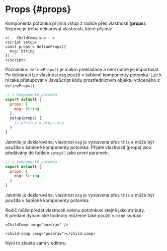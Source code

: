 # Props {#props}

Komponenta potomka přijímá vstup z rodiče přes vlastnosti (**props**). Nejprve je třeba deklarovat vlastnosti, které přijímá:

<div class="composition-api">
<div class="sfc">

```vue
<!-- ChildComp.vue -->
<script setup>
const props = defineProps({
  msg: String
})
</script>
```

Poznámka: `defineProps()` je makro překladače a není nutné jej importovat. Po deklaraci lze vlastnost `msg` použít v šabloně komponenty potomka. Lze k ní také přistupovat v JavaScript kódu prostřednictvím objektu vráceného z `defineProps()`.

</div>

<div class="html">

```js
// v komponentě potomka
export default {
  props: {
    msg: String
  },
  setup(props) {
    // přístup k props.msg
  }
}
```

Jakmile je deklarována, vlastnost `msg` je vystavena přes `this` a může být použita v šabloně komponenty potomka. Přijaté vlastnosti (props) jsou předávány do funkce `setup()` jako první parametr.

</div>

</div>

<div class="options-api">

```js
// v komponentě potomka
export default {
  props: {
    msg: String
  }
}
```

Jakmile je deklarována, vlastnost `msg` je vystavena přes `this` a může být použita v šabloně komponenty potomka.

</div>

Rodič může předat vlastnosti svému potomkovi stejně jako atributy. K&nbsp;předání dynamické hodnoty můžeme také použít `v-bind` syntaxi:

<div class="sfc">

```vue-html
<ChildComp :msg="pozdrav" />
```

</div>
<div class="html">

```vue-html
<child-comp :msg="pozdrav"></child-comp>
```

</div>

Nyní to zkuste sami v editoru.
